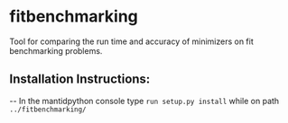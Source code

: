 # fitbenchmarking
Tool for comparing the run time and accuracy of minimizers on fit benchmarking problems.

## Installation Instructions:

-- In the mantidpython console type `run setup.py install` while on path `../fitbenchmarking/`

